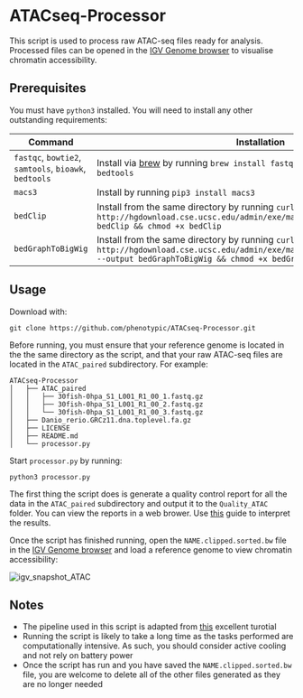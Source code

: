 # ATACseq-Processor

This script is used to process raw ATAC-seq files ready for analysis. Processed files can be opened in the [IGV Genome browser](https://software.broadinstitute.org/software/igv/) to visualise chromatin accessibility.



## Prerequisites

You must have `python3` installed. You will need to install any other outstanding requirements:

| Command | Installation |
| --- | --- |
| `fastqc`, `bowtie2`, `samtools`, `bioawk`, `bedtools` | Install via [brew](https://brew.sh) by running `brew install fastqc bowtie2 samtools bioawk bedtools` |
| `macs3` | Install by running `pip3 install macs3` |
| `bedClip` | Install from the same directory by running `curl http://hgdownload.cse.ucsc.edu/admin/exe/macOSX.x86_64/bedClip --output bedClip && chmod +x bedClip` |
| `bedGraphToBigWig` | Install from the same directory by running `curl http://hgdownload.cse.ucsc.edu/admin/exe/macOSX.x86_64/bedGraphToBigWig --output bedGraphToBigWig && chmod +x bedGraphToBigWig` |

## Usage

Download with:
```
git clone https://github.com/phenotypic/ATACseq-Processor.git
```

Before running, you must ensure that your reference genome is located in the the same directory as the script, and that your raw ATAC-seq files are located in the `ATAC_paired` subdirectory. For example:

```
ATACseq-Processor
│   ├── ATAC_paired
│   │   ├── 30fish-0hpa_S1_L001_R1_00_1.fastq.gz
│   │   ├── 30fish-0hpa_S1_L001_R1_00_2.fastq.gz
│   │   └── 30fish-0hpa_S1_L001_R1_00_3.fastq.gz
│   ├── Danio_rerio.GRCz11.dna.toplevel.fa.gz
│   ├── LICENSE
│   ├── README.md
│   └── processor.py
```
Start `processor.py` by running:
```
python3 processor.py
```

The first thing the script does is generate a quality control report for all the data in the `ATAC_paired` subdirectory and output it to the `Quality_ATAC` folder. You can view the reports in a web brower. Use [this](https://www.bioinformatics.babraham.ac.uk/projects/fastqc/Help/3%20Analysis%20Modules/) guide to interpret the results.

Once the script has finished running, open the `NAME.clipped.sorted.bw` file in the [IGV Genome browser](https://software.broadinstitute.org/software/igv/) and load a reference genome to view chromatin accessibility:

![igv_snapshot_ATAC](https://user-images.githubusercontent.com/33377034/177248346-749c0c7e-9ac9-4dda-b508-0835dcc5959e.png)

## Notes

- The pipeline used in this script is adapted from [this](https://bioinformaticsworkbook.org/dataAnalysis/ATAC-seq/ATAC_tutorial.html) excellent turotial
- Running the script is likely to take a long time as the tasks performed are computationally intensive. As such, you should consider active cooling and not rely on battery power
- Once the script has run and you have saved the `NAME.clipped.sorted.bw` file, you are welcome to delete all of the other files generated as they are no longer needed
